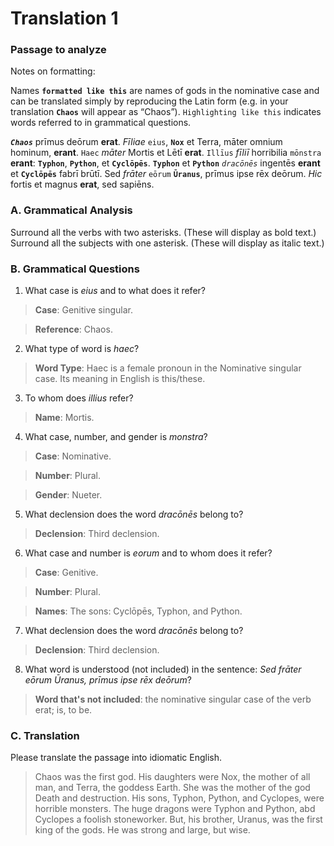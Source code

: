# Translation 1

### **Passage to analyze**

Notes on formatting:

Names **`formatted like this`** are names of gods in the nominative case and can be translated simply by reproducing the Latin form (e.g. in your translation **`Chaos`** will appear as “Chaos”). 
`Highlighting like this` indicates words referred to in grammatical questions.

***`Chaos`*** prīmus deōrum **erat**. 
*Fīliae* `eius`, **`Nox`** et Terra, māter omnium hominum, **erant**. 
`Haec` *māter* Mortis et Lētī **erat**. 
`Illīus` *fīliī* horribilia `mōnstra` **erant**: **`Typhon`**, **`Python`**, et **`Cyclōpēs`**. 
**`Typhon`** et **`Python`** *`dracōnēs`* ingentēs **erant** et **`Cyclōpēs`** fabrī brūtī. 
Sed *frāter* `eōrum` **`Ūranus`**, prīmus ipse rēx deōrum. 
*Hic* fortis et magnus **erat**, sed sapiēns.

### **A. Grammatical Analysis**

Surround all the verbs with two asterisks. (These will display as bold text.) 
Surround all the subjects with one asterisk. (These will display as italic text.)

### **B. Grammatical Questions**

1. What case is *eius* and to what does it refer?
> **Case**: Genitive singular.

> **Reference**: Chaos.

2. What type of word is *haec*?
> **Word Type**: Haec is a female pronoun in the Nominative singular case. Its meaning in English is this/these.

3. To whom does *illius* refer?
> **Name**: Mortis.

4. What case, number, and gender is *monstra*?
> **Case**: Nominative.  

> **Number**: Plural.

> **Gender**: Nueter.

5. What declension does the word *dracōnēs* belong to?
> **Declension**: Third declension.

6. What case and number is *eorum* and to whom does it refer?
> **Case**: Genitive.

> **Number**: Plural.

> **Names**: The sons: Cyclōpēs, Typhon, and Python.

7. What declension does the word *dracōnēs* belong to?
> **Declension**: Third declension.

8. What word is understood (not included) in the sentence: *Sed frāter eōrum Ūranus, prīmus ipse rēx deōrum*?
> **Word that's not included**: the nominative singular case of the verb erat; is, to be.

### **C. Translation**

Please translate the passage into idiomatic English.
> Chaos was the first god. 
His daughters were Nox, the mother of all man, and Terra, the goddess Earth.
She was the mother of the god Death and destruction. 
His sons, Typhon, Python, and Cyclopes, were horrible monsters. 
The huge dragons were Typhon and Python, abd Cyclopes a foolish stoneworker. 
But, his brother, Uranus, was the first king of the gods. 
He was strong and large, but wise.
